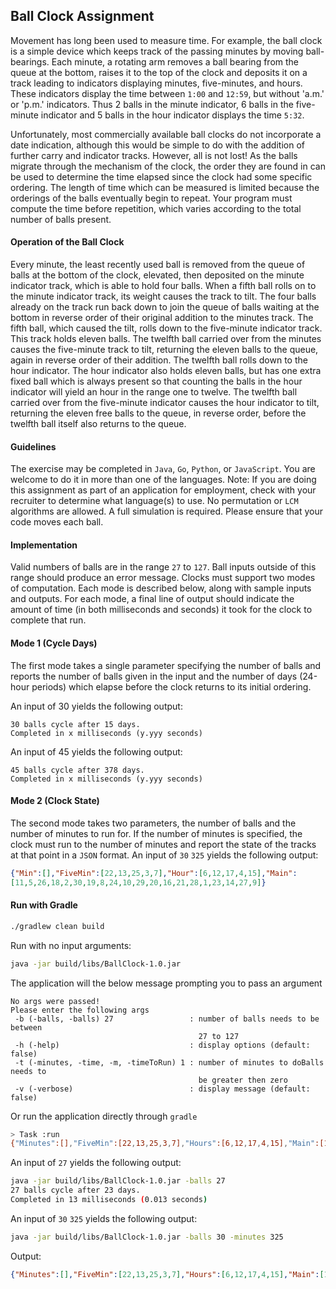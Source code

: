 ## Ball Clock Assignment
Movement has long been used to measure time. For example, the ball clock is a simple device
which keeps track of the passing minutes by moving ball-bearings. Each minute, a rotating arm
removes a ball bearing from the queue at the bottom, raises it to the top of the clock and
deposits it on a track leading to indicators displaying minutes, five-minutes, and hours. These
indicators display the time between `1:00` and `12:59`, but without 'a.m.' or 'p.m.' indicators.
Thus 2 balls in the minute indicator, 6 balls in the five-minute indicator and 5 balls in the hour
indicator displays the time `5:32`.

Unfortunately, most commercially available ball clocks do not incorporate a date indication,
although this would be simple to do with the addition of further carry and indicator tracks.
However, all is not lost! As the balls migrate through the mechanism of the clock, the order
they are found in can be used to determine the time elapsed since the clock had some specific
ordering. The length of time which can be measured is limited because the orderings of the
balls eventually begin to repeat. Your program must compute the time before repetition, which
varies according to the total number of balls present.

#### Operation of the Ball Clock
Every minute, the least recently used ball is removed from the queue of balls at the bottom of
the clock, elevated, then deposited on the minute indicator track, which is able to hold four
balls. When a fifth ball rolls on to the minute indicator track, its weight causes the track to tilt.
The four balls already on the track run back down to join the queue of balls waiting at the
bottom in reverse order of their original addition to the minutes track. The fifth ball, which
caused the tilt, rolls down to the five-minute indicator track. This track holds eleven balls. The
twelfth ball carried over from the minutes causes the five-minute track to tilt, returning the
eleven balls to the queue, again in reverse order of their addition. The twelfth ball rolls down
to the hour indicator. The hour indicator also holds eleven balls, but has one extra fixed ball
which is always present so that counting the balls in the hour indicator will yield an hour in the
range one to twelve. The twelfth ball carried over from the five-minute indicator causes the
hour indicator to tilt, returning the eleven free balls to the queue, in reverse order, before the
twelfth ball itself also returns to the queue.

#### Guidelines
The exercise may be completed in `Java`, `Go`, `Python`, or `JavaScript`. You are welcome to do it in
more than one of the languages.
Note: If you are doing this assignment as part of an application for employment, check with
your recruiter to determine what language(s) to use.
No permutation or `LCM` algorithms are allowed. A full simulation is required. Please ensure
that your code moves each ball.

#### Implementation
Valid numbers of balls are in the range `27` to `127`. Ball inputs outside of this range should
produce an error message. Clocks must support two modes of computation. Each mode is
described below, along with sample inputs and outputs. For each mode, a final line of output
should indicate the amount of time (in both milliseconds and seconds) it took for the clock to
complete that run.

#### Mode 1 (Cycle Days)
The first mode takes a single parameter specifying the number of balls and reports the number
of balls given in the input and the number of days (24-hour periods) which elapse before the
clock returns to its initial ordering.

An input of 30 yields the following output:
```
30 balls cycle after 15 days.
Completed in x milliseconds (y.yyy seconds)
```
An input of 45 yields the following output:
```
45 balls cycle after 378 days.
Completed in x milliseconds (y.yyy seconds)
```

#### Mode 2 (Clock State)
The second mode takes two parameters, the number of balls and the number of minutes to run
for. If the number of minutes is specified, the clock must run to the number of minutes and
report the state of the tracks at that point in a `JSON` format.
An input of `30` `325` yields the following output:
```json
{"Min":[],"FiveMin":[22,13,25,3,7],"Hour":[6,12,17,4,15],"Main":
[11,5,26,18,2,30,19,8,24,10,29,20,16,21,28,1,23,14,27,9]}
```
#### Run with Gradle
```bash
./gradlew clean build
```
Run with no input arguments:
```bash
java -jar build/libs/BallClock-1.0.jar
```
The application will the below message prompting you to pass an argument
```
No args were passed! 
Please enter the following args
 -b (-balls, -balls) 27                 : number of balls needs to be between
                                          27 to 127
 -h (-help)                             : display options (default: false)
 -t (-minutes, -time, -m, -timeToRun) 1 : number of minutes to doBalls needs to
                                          be greater then zero
 -v (-verbose)                          : display message (default: false)
```
Or run the application directly through `gradle`
```bash
> Task :run 
{"Minutes":[],"FiveMin":[22,13,25,3,7],"Hours":[6,12,17,4,15],"Main":[11,5,26,18,2,30,19,8,24,10,29,20,16,21,28,1,23,14,27,9]}
```
An input of `27` yields the following output:
```bash
java -jar build/libs/BallClock-1.0.jar -balls 27
27 balls cycle after 23 days.
Completed in 13 milliseconds (0.013 seconds)
```
An input of `30` `325` yields the following output:
```bash
java -jar build/libs/BallClock-1.0.jar -balls 30 -minutes 325
```
Output:
```json
{"Minutes":[],"FiveMin":[22,13,25,3,7],"Hours":[6,12,17,4,15],"Main":[11,5,26,18,2,30,19,8,24,10,29,20,16,21,28,1,23,14,27,9]}
```


